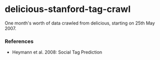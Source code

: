 delicious-stanford-tag-crawl
===========================

One month's worth of data crawled from delicious, starting on 25th May 2007.

### References

- Heymann et al. 2008: Social Tag Prediction
